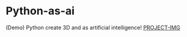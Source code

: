 # Python-as-ai
(Demo) Python create 3D and as artificial intelligence! [PROJECT-IMG](https://th.bing.com/th/id/OIP.hK53ozaLl60c1beLeABMRwHaFW?pid=ImgDet&rs=1)
